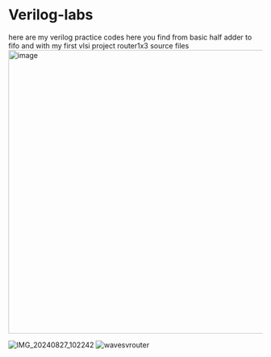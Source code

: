 # Verilog-labs
here are my verilog practice codes
here you find from basic half adder to fifo
and with my first vlsi project router1x3 source files 
<img width="563" alt="image" src="https://github.com/user-attachments/assets/f527bb35-2720-4cdb-ac8c-ea37d7c91d31">

![IMG_20240827_102242](https://github.com/user-attachments/assets/fe199b2f-aac7-439a-ad7c-fc6108f66248)
![wavesvrouter](https://github.com/user-attachments/assets/240e513b-ccf8-439b-b4e3-1f7e2dbbf907)

